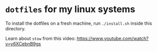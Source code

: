 # `dotfiles` for my linux systems

To install the dotfiles on a fresh machine, run `./install.sh` inside this directory.

Learn about `stow` from this video: https://www.youtube.com/watch?v=y6XCebnB9gs
